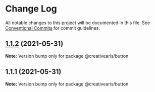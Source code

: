 # Change Log

All notable changes to this project will be documented in this file.
See [Conventional Commits](https://conventionalcommits.org) for commit guidelines.

## [1.1.2](https://github.com/yurikrupnik/mussia7/compare/@creativearis/button@1.1.1...@creativearis/button@1.1.2) (2021-05-31)

**Note:** Version bump only for package @creativearis/button





## 1.1.1 (2021-05-31)

**Note:** Version bump only for package @creativearis/button
